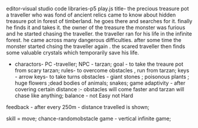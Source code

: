 editor-visual studio code
libraries-p5 play.js
title- the precious treasure pot
   a traveller who was fond of ancient relics came to know about hidden treasure pot in forest of timberland. he goes there and searches for it. finally he finds it and takes it. the owner of the treasure the monster was furious and he started chasing the traveller. the traveller ran for his life in the infinite forest. he came across many dangerous difficulties. after some time the monster started chsing the traveller again . the scared traveller then finds some valuable crystals which temporarily save his life.
   
  * charactors- PC -traveller;
               NPC - tarzan;
goal - to take the treaure pot from scary tarzan;
rules- to overcome obstacles , run from tarzan;
keys - arrow keys- to take turns
obstacles - giant stones ; poisonous plants ; huge flowers ;dead bodies of animals; snakes;
game adaptivity - after covering certain distance :-
             obstacles will come faster and tarzan will chase like anything;
balance - not Easy not Hard

feedback - after every 250m - distance travelled is shown;

skill = move;
chance-randomobstacle
game - vertical infinite game;